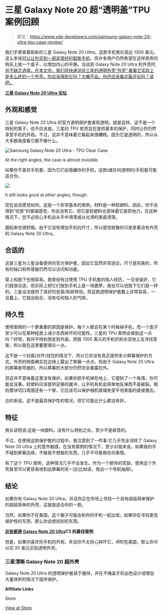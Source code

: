 # 三星 Galaxy Note 20 超“透明盖”TPU 案例回顾

> 原文：<https://www.xda-developers.com/samsung-galaxy-note-20-ultra-tpu-case-review/>

我们手里拿着崭新的三星 Galaxy Note 20 Ultra，这款手机售价高达 1300 美元。这么多钱[可以让你买到一部非常好的智能手机](https://www.xda-developers.com/samsung-galaxy-note-20-ultra-review-exynos/#:~:text=Samsung%20is%20using%20its%20latest,the%20Galaxy%20Note%2020%20Ultra.&text=Unlike%20the%20display%20on%20the,any%20apparent%20compromise%20in%20resolution.)，但许多用户仍然希望在这样昂贵的购买上放一个盒子，以增加内心的平静。当谈到 Galaxy Note 20 Ultra 的外壳时,[并不缺乏选择，在本文中，我们将快速浏览三星的透明外壳“外壳”,看看它实际上是多么好的一个外壳。你应该得到它吗？大概不会。你还应该看这篇评论吗？请吧。](https://www.xda-developers.com/best-galaxy-note-20-ultra-cases/)

**[三星 Galaxy Note 20 Ultra 论坛](https://forum.xda-developers.com/galaxy-note-20-ultra)**

## 外观和感觉

三星 Galaxy Note 20 Ultra 的官方透明保护套柔软透明。就是这样。这不是一个特别的案子，也不应该是。三星的 TPU 软壳旨在提供基本的保护，同时让你仍然享受手机的外观。不过，这并不意味着它看起来很糟糕。因为它是透明的，所以从大多数角度看它都不像什么。

 <picture>![Samsung Galaxy Note 20 Ultra - TPU Clear Case](img/014b0bd87b60a4e75d4b75a394d1c27b.png)</picture> 

At the right angles, the case is almost invisible.

如果你不喜欢手机套，因为它们会隐藏你的手机，这款(或任何透明的)手机套可能适合你。

 <picture>![](img/83460351fbc1aa2acaa95d275a502da4.png)</picture> 

It still looks good at other angles, though.

现在说说感觉如何。这是一个非常基本的案例，材料是一种软塑料。因此，你不会得到“优质”的玻璃感觉，你会没有它。但它是软塑料也意味着它是抓地力。在这种情况下，您不必担心手机会从手中滑落或从光滑的表面滑落。

握起来也很舒服。由于它没有增加手机的尺寸，所以感觉就像你只是拿着没有外壳的 Galaxy Note 20 Ultra。

## 合适的

这是三星为三星设备提供的官方保护套，因此它显然非常适合。尺寸是完美的，所有的端口和传感器仍然可以访问和功能。

穿上和脱下也很容易。我曾经有过使用 TPU 手机套的恼人经历，一旦安装好，它们就很合适，但实际上把它们放到手机上是一场噩梦。我也可以说脱下它们是一样的。三星设法提供了良好的安装/拆卸体验。将这款透明保护套戴上非常容易，一旦戴上，它就会贴合，没有任何恼人的气隙。

## 持久性

使用案例的一个更重要的原因是保护。每个人都会在某个时候掉手机，而一个盒子至少可以在某种程度上减少东西摔坏的可能性。三星的 TPU 案例会做到这一点吗？好吧，我并不特别想走到外面，把我 1300 美元的手机扔到水泥地上去寻找答案，所以我在这里要更理论一点。

这不是一个封面/对开/钱包的情况下，所以它并没有真正提供多少屏幕保护的方式。外壳的侧面确实在边缘上露出了屏幕一点点，但由于 Galaxy Note 20 Ultra 的屏幕是弯曲的，所以屏幕的大部分仍然完全暴露在外。

但这并不意味着这里没有保护。如果你把手机掉在地上，它撞到了一个角落，你可能会没事。软塑料应该提供足够的缓冲，让手机有机会简单地反弹而不是破裂。相机模块切口周围还有一个脊，它应该可以保护相机玻璃免受平坦表面的直接撞击。

总的来说，这不是最具保护性的情况，但它可能比什么都没有好。

## 特征

我长话短说:这是一块塑料。没有什么特别之处，至少不是故意的。

不过，在使用这款保护套的过程中，我注意到了一件事:它几乎完全消除了 Galaxy Note 20 Ultra 上的意外触摸。在没有案例的情况下，至少对我来说，如果我的手不碰到屏幕边缘，不敲我不想敲的东西，几乎不可能做任何事情。

有了这个 TPU 案例，这种情况几乎不会发生。作为一个额外的奖励，使用这个外壳甚至可以更容易地到达屏幕的另一边(比如说，拖出一个导航抽屉)。

## 结论

如果你有 Galaxy Note 20 Ultra，并且你正在市场上寻找一个具有超级简单保护的超级简单的外壳，这就是适合你的一款。

当然，如果你不在美国，这个箱子可能会和你的手机一起出现。如果你在寻找更具保护性的东西，那么你会想找别的东西。

**[这些都是 Galaxy Note 20 Ultra](https://www.xda-developers.com/best-galaxy-note-20-ultra-cases/)T3 的最佳案例**

但是，如果你喜欢你手机的外观，并且你不太担心摔坏它，*和*你在美国，那么你可以花 20 美元买到透明外壳。

### 三星清晰 Galaxy Note 20 超外壳

Galaxy Note 20 Ultra 的透明保护套易于握持，并在不掩盖手机出色设计或增加大量体积的情况下提供保护。

**Affiliate Links**

Store

[View at Store](https://shop-links.co/1723589218318011175)